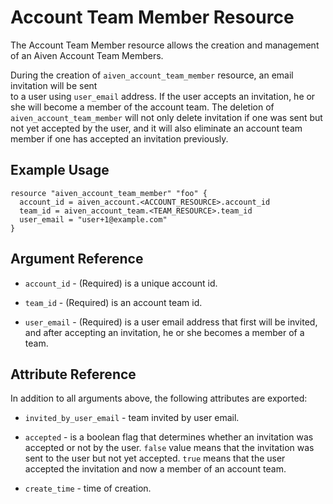# Account Team Member Resource

The Account Team Member resource allows the creation and management of an Aiven Account Team Members.

During the creation of `aiven_account_team_member` resource, an email invitation will be sent  
to a user using `user_email` address. If the user accepts an invitation, he or she will become 
a member of the account team. The deletion of `aiven_account_team_member` will not only 
delete invitation if one was sent but not yet accepted by the user, and it will also 
eliminate an account team member if one has accepted an invitation previously.

## Example Usage

```hcl
resource "aiven_account_team_member" "foo" {
  account_id = aiven_account.<ACCOUNT_RESOURCE>.account_id
  team_id = aiven_account_team.<TEAM_RESOURCE>.team_id
  user_email = "user+1@example.com"
}
```

## Argument Reference

* `account_id` - (Required) is a unique account id.

* `team_id` - (Required) is an account team id.

* `user_email` - (Required) is a user email address that first will be invited, and after accepting an invitation,
he or she becomes a member of a team.

## Attribute Reference

In addition to all arguments above, the following attributes are exported:

* `invited_by_user_email` - team invited by user email.

* `accepted` - is a boolean flag that determines whether an invitation was accepted or not by the user. 
`false` value means that the invitation was sent to the user but not yet accepted. 
`true` means that the user accepted the invitation and now a member of an account team.
 
* `create_time` - time of creation.